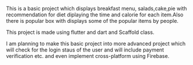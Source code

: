 This is a basic project which displays breakfast menu, salads,cake,pie with recommendation for diet diplaying the time and calorie for each item.Also there is popular box with displays some of the popular items by people. 

This project is made using flutter and dart and Scaffold class.

I am planning to make this basic project into more advanced project which will check for the login staus of the user and will include payment verification etc. and even implement cross-platform using Firebase.
